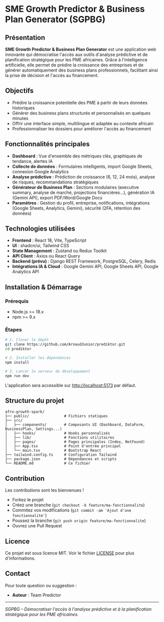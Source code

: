 # SME Growth Predictor & Business Plan Generator (SGPBG)

## Présentation

**SME Growth Predictor & Business Plan Generator** est une application web innovante qui démocratise l'accès aux outils d'analyse prédictive et de planification stratégique pour les PME africaines. Grâce à l'intelligence artificielle, elle permet de prédire la croissance des entreprises et de générer automatiquement des business plans professionnels, facilitant ainsi la prise de décision et l'accès au financement.

## Objectifs
- Prédire la croissance potentielle des PME à partir de leurs données historiques
- Générer des business plans structurés et personnalisés en quelques minutes
- Offrir une interface simple, multilingue et adaptée au contexte africain
- Professionnaliser les dossiers pour améliorer l'accès au financement

## Fonctionnalités principales
- **Dashboard** : Vue d'ensemble des métriques clés, graphiques de tendance, alertes IA
- **Collecte de données** : Formulaires intelligents, import Google Sheets, connexion Google Analytics
- **Analyse prédictive** : Prédiction de croissance (6, 12, 24 mois), analyse de risques, recommandations stratégiques
- **Générateur de Business Plan** : Sections modulaires (executive summary, analyse de marché, projections financières...), génération IA (Gemini API), export PDF/Word/Google Docs
- **Paramètres** : Gestion du profil, entreprise, notifications, intégrations (Google Sheets, Analytics, Gemini), sécurité (2FA, rétention des données)

## Technologies utilisées
- **Frontend** : React 18, Vite, TypeScript
- **UI** : shadcn/ui, Tailwind CSS
- **State Management** : Zustand ou Redux Toolkit
- **API Client** : Axios ou React Query
- **Backend (prévu)** : Django REST Framework, PostgreSQL, Celery, Redis
- **Intégrations IA & Cloud** : Google Gemini API, Google Sheets API, Google Analytics API

## Installation & Démarrage

### Prérequis
- Node.js >= 18.x
- npm >= 9.x

### Étapes
```sh
# 1. Cloner le dépôt
git clone https://github.com/ArnaudJunior/prediktor.git
cd prediktor

# 2. Installer les dépendances
npm install

# 3. Lancer le serveur de développement
npm run dev
```

L'application sera accessible sur [http://localhost:5173](http://localhost:5173) par défaut.

## Structure du projet
```
afro-growth-spark/
├── public/                # Fichiers statiques
├── src/
│   ├── components/        # Composants UI (Dashboard, DataForm, BusinessPlan, Settings...)
│   ├── hooks/             # Hooks personnalisés
│   ├── lib/               # Fonctions utilitaires
│   ├── pages/             # Pages principales (Index, NotFound)
│   ├── App.tsx            # Point d'entrée principal
│   └── main.tsx           # Bootstrap React
├── tailwind.config.ts     # Configuration Tailwind
├── package.json           # Dépendances et scripts
└── README.md              # Ce fichier
```

## Contribution
Les contributions sont les bienvenues !
- Forkez le projet
- Créez une branche (`git checkout -b feature/ma-fonctionnalite`)
- Commitez vos modifications (`git commit -am 'Ajout d'une fonctionnalité'`)
- Poussez la branche (`git push origin feature/ma-fonctionnalite`)
- Ouvrez une Pull Request

## Licence
Ce projet est sous licence MIT. Voir le fichier [LICENSE](LICENSE) pour plus d'informations.

## Contact
Pour toute question ou suggestion :
- **Auteur** : Team Predictor

---

*SGPBG – Démocratiser l'accès à l'analyse prédictive et à la planification stratégique pour les PME africaines.*
